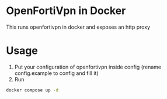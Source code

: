 # OpenFortiVpn in Docker

This runs openfortivpn in docker and exposes an http proxy

# Usage

1. Put your configuration of openfortivpn inside config (rename config.example to config and fill it)
2. Run

```bash
docker compose up -d
```
